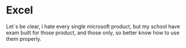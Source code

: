 # Excel
Let`s be clear, i hate every single microsoft product, but my school have exam built for those product, and those only, so better know how to use them properly.
